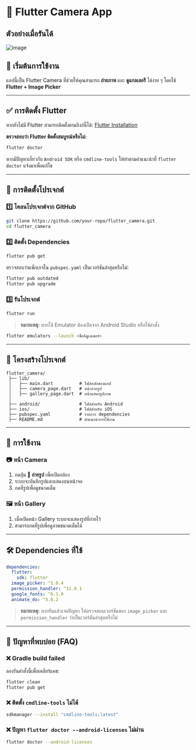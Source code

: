 # 📸 Flutter Camera App
## ตัวอย่างเมื่อรันได้

![image](https://github.com/user-attachments/assets/dcf7c60a-0246-47ab-b6ce-2fd4fb0cd2e5)


## 🚀 เริ่มต้นการใช้งาน
แอปนี้เป็น Flutter Camera ที่ช่วยให้คุณสามารถ **ถ่ายภาพ** และ **ดูแกลเลอรี** ได้ง่าย ๆ โดยใช้ **Flutter + Image Picker**

---

## ✅ **การติดตั้ง Flutter**
หากยังไม่มี Flutter สามารถติดตั้งตามลิงก์นี้ได้: [Flutter Installation](https://flutter.dev/docs/get-started/install)

**ตรวจสอบว่า Flutter ติดตั้งสมบูรณ์หรือไม่:**
```sh
flutter doctor
```
หากมีปัญหาเกี่ยวกับ `Android SDK` หรือ `cmdline-tools` ให้ทำตามคำแนะนำที่ `flutter doctor` แจ้งมาเพื่อแก้ไข

---

## 🔧 **การติดตั้งโปรเจกต์**
### **1️⃣ โคลนโปรเจกต์จาก GitHub**
```sh
git clone https://github.com/your-repo/flutter_camera.git
cd flutter_camera
```

### **2️⃣ ติดตั้ง Dependencies**
```sh
flutter pub get
```
ตรวจสอบว่าแพ็กเกจใน `pubspec.yaml` เป็นเวอร์ชันล่าสุดหรือไม่:
```sh
flutter pub outdated
flutter pub upgrade
```

### **3️⃣ รันโปรเจกต์**
```sh
flutter run
```
> **หมายเหตุ:** หากใช้ Emulator ต้องเปิดจาก Android Studio หรือใช้คำสั่ง
```sh
flutter emulators --launch <ชื่ออีมูเลเตอร์>
```

---

## 📂 **โครงสร้างโปรเจกต์**
```
flutter_camera/
 ├── lib/
 │   ├── main.dart          # ไฟล์หลักของแอป
 │   ├── camera_page.dart   # หน้าถ่ายรูป
 │   ├── gallery_page.dart  # หน้าแสดงรูปภาพ
 │
 ├── android/               # ไฟล์สำหรับ Android
 ├── ios/                   # ไฟล์สำหรับ iOS
 ├── pubspec.yaml           # รายการ dependencies
 ├── README.md              # คำแนะนำการใช้งาน
```

---

## 📌 **การใช้งาน**
### 📷 **หน้า Camera**
1. กดปุ่ม **📸 ถ่ายรูป** เพื่อเปิดกล้อง
2. ระบบจะบันทึกรูปและแสดงบนหน้าจอ
3. กดที่รูปเพื่อดูขนาดเต็ม

### 🖼 **หน้า Gallery**
1. เมื่อเปิดหน้า Gallery ระบบจะแสดงรูปที่ถ่ายไว้
2. สามารถกดที่รูปเพื่อดูภาพขนาดเต็มได้

---

## 🛠 **Dependencies ที่ใช้**
```yaml
dependencies:
  flutter:
    sdk: flutter
  image_picker: ^1.0.4
  permission_handler: ^11.0.1
  google_fonts: ^6.1.0
  animate_do: ^3.0.2
```
> **หมายเหตุ:** หากรันแล้วเจอปัญหา ให้ตรวจสอบเวอร์ชันของ `image_picker` และ `permission_handler` ว่าเป็นเวอร์ชันล่าสุดหรือไม่

---

## 🎯 **ปัญหาที่พบบ่อย (FAQ)**
### ❌ **Gradle build failed**
ลองรันคำสั่งนี้เพื่อเคลียร์แคช:
```sh
flutter clean
flutter pub get
```

### ❌ **ติดตั้ง `cmdline-tools` ไม่ได้**
```sh
sdkmanager --install "cmdline-tools;latest"
```

### ❌ **ปัญหา `flutter doctor --android-licenses` ไม่ผ่าน**
```sh
flutter doctor --android-licenses
```

